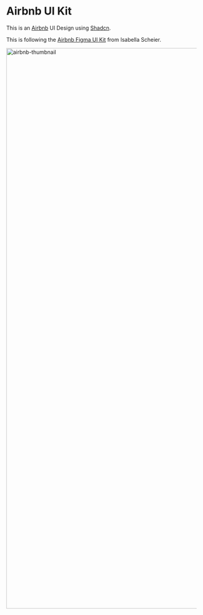 # Airbnb UI Kit

This is an [Airbnb](https://airbnb.com) UI Design using [Shadcn](https://ui.shadcn.com).

This is following the [Airbnb Figma UI Kit](https://www.figma.com/community/file/1206705782258966386/airbnb-ui-kit) from Isabella Scheier.

<img width="1483" alt="airbnb-thumbnail" src="https://github.com/marvkr/airbnb-shadcn/assets/88862495/184acde9-88e7-4d3b-92af-3d3e0a586e04">
